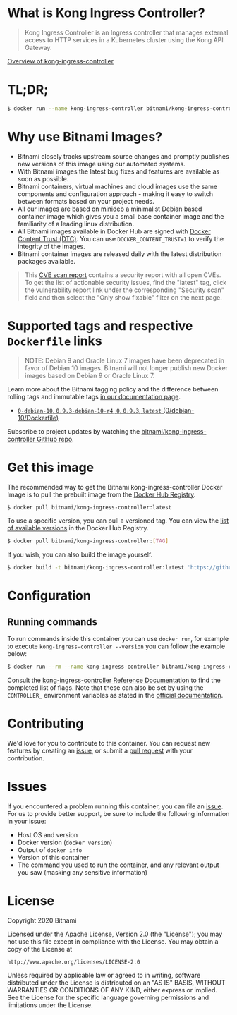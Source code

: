 
# What is Kong Ingress Controller?

> Kong Ingress Controller is an Ingress controller that manages external access to HTTP services in a Kubernetes cluster using the Kong API Gateway.

[Overview of kong-ingress-controller](https://github.com/Kong/kubernetes-ingress-controller)

# TL;DR;

```bash
$ docker run --name kong-ingress-controller bitnami/kong-ingress-controller:latest
```

# Why use Bitnami Images?

* Bitnami closely tracks upstream source changes and promptly publishes new versions of this image using our automated systems.
* With Bitnami images the latest bug fixes and features are available as soon as possible.
* Bitnami containers, virtual machines and cloud images use the same components and configuration approach - making it easy to switch between formats based on your project needs.
* All our images are based on [minideb](https://github.com/bitnami/minideb) a minimalist Debian based container image which gives you a small base container image and the familiarity of a leading linux distribution.
* All Bitnami images available in Docker Hub are signed with [Docker Content Trust (DTC)](https://docs.docker.com/engine/security/trust/content_trust/). You can use `DOCKER_CONTENT_TRUST=1` to verify the integrity of the images.
* Bitnami container images are released daily with the latest distribution packages available.


> This [CVE scan report](https://quay.io/repository/bitnami/kong-ingress-controller?tab=tags) contains a security report with all open CVEs. To get the list of actionable security issues, find the "latest" tag, click the vulnerability report link under the corresponding "Security scan" field and then select the "Only show fixable" filter on the next page.

# Supported tags and respective `Dockerfile` links

> NOTE: Debian 9 and Oracle Linux 7 images have been deprecated in favor of Debian 10 images. Bitnami will not longer publish new Docker images based on Debian 9 or Oracle Linux 7.

Learn more about the Bitnami tagging policy and the difference between rolling tags and immutable tags [in our documentation page](https://docs.bitnami.com/containers/how-to/understand-rolling-tags-containers/).


* [`0-debian-10`, `0.9.3-debian-10-r4`, `0`, `0.9.3`, `latest` (0/debian-10/Dockerfile)](https://github.com/bitnami/bitnami-docker-kong-ingress-controller/blob/0.9.3-debian-10-r4/0/debian-10/Dockerfile)

Subscribe to project updates by watching the [bitnami/kong-ingress-controller GitHub repo](https://github.com/bitnami/bitnami-docker-kong-ingress-controller).

# Get this image

The recommended way to get the Bitnami kong-ingress-controller Docker Image is to pull the prebuilt image from the [Docker Hub Registry](https://hub.docker.com/r/bitnami/kong-ingress-controller).

```bash
$ docker pull bitnami/kong-ingress-controller:latest
```

To use a specific version, you can pull a versioned tag. You can view the [list of available versions](https://hub.docker.com/r/bitnami/kong-ingress-controller/tags/) in the Docker Hub Registry.

```bash
$ docker pull bitnami/kong-ingress-controller:[TAG]
```

If you wish, you can also build the image yourself.

```bash
$ docker build -t bitnami/kong-ingress-controller:latest 'https://github.com/bitnami/bitnami-docker-kong-ingress-controller.git#master:0/debian-10'
```

# Configuration

## Running commands

To run commands inside this container you can use `docker run`, for example to execute `kong-ingress-controller --version` you can follow the example below:

```bash
$ docker run --rm --name kong-ingress-controller bitnami/kong-ingress-controller:latest -- --version
```

Consult the [kong-ingress-controller Reference Documentation](https://github.com/Kong/kubernetes-ingress-controller/blob/master/docs/references/cli-arguments.md) to find the completed list of flags. Note that these can also be set by using the `CONTROLLER_` environment variables as stated in the [official documentation](https://github.com/Kong/kubernetes-ingress-controller/blob/master/docs/references/cli-arguments.md#cli-arguments).

# Contributing

We'd love for you to contribute to this container. You can request new features by creating an [issue](https://github.com/bitnami/bitnami-docker-kong-ingress-controller/issues), or submit a [pull request](https://github.com/bitnami/bitnami-docker-kong-ingress-controller/pulls) with your contribution.

# Issues

If you encountered a problem running this container, you can file an [issue](https://github.com/bitnami/bitnami-docker-kong-ingress-controller/issues/new). For us to provide better support, be sure to include the following information in your issue:

- Host OS and version
- Docker version (`docker version`)
- Output of `docker info`
- Version of this container
- The command you used to run the container, and any relevant output you saw (masking any sensitive information)

# License

Copyright 2020 Bitnami

Licensed under the Apache License, Version 2.0 (the "License");
you may not use this file except in compliance with the License.
You may obtain a copy of the License at

    http://www.apache.org/licenses/LICENSE-2.0

Unless required by applicable law or agreed to in writing, software
distributed under the License is distributed on an "AS IS" BASIS,
WITHOUT WARRANTIES OR CONDITIONS OF ANY KIND, either express or implied.
See the License for the specific language governing permissions and
limitations under the License.
